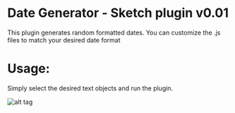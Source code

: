 # Date Generator - Sketch plugin v0.01

This plugin generates random formatted dates. You can customize the .js files to match your desired date format

# Usage:
Simply select the desired text objects and run the plugin.

![alt tag](http://bernardo.cc/misc/date-generator-sketch-plugin/date-generator-sketch-plugin-animation.gif)


